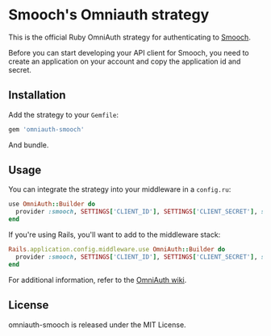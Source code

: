 # Smooch's Omniauth strategy

This is the official Ruby OmniAuth strategy for authenticating to [Smooch](https://smooch.io).

Before you can start developing your API client for Smooch, you need to create an application on your account and copy the application id and secret.

## Installation

Add the strategy to your `Gemfile`:

```ruby
gem 'omniauth-smooch'
```

And bundle.

## Usage

You can integrate the strategy into your middleware in a `config.ru`:

```ruby
use OmniAuth::Builder do
  provider :smooch, SETTINGS['CLIENT_ID'], SETTINGS['CLIENT_SECRET'], scope: "read write"
end
```

If you're using Rails, you'll want to add to the middleware stack:

```ruby
Rails.application.config.middleware.use OmniAuth::Builder do
  provider :smooch, SETTINGS['CLIENT_ID'], SETTINGS['CLIENT_SECRET'], scope: "read write"
end
```

For additional information, refer to the [OmniAuth wiki](https://github.com/intridea/omniauth/wiki).

## License

omniauth-smooch is released under the MIT License.

